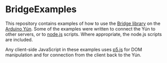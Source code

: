 # BridgeExamples

This repository contains examples of how to use the [Bridge library](http://arduino.cc/en/Reference/YunBridgeLibrary) on the [Arduino Yún](http://arduino.cc/en/Main/ArduinoBoardYun). 
Some of the examples were written to connect the Yún to other servers, or to [node.js](http://www.nodejs.org) scripts.
Where appropriate, the node.js scripts are included.

Any client-side JavaScript in these examples uses [p5.js](http://www.p5js.org) for DOM manipulation and for connection 
from the client back to the Yún.

